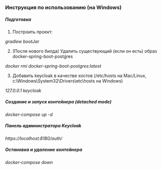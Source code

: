 ### Инструкция по использованию (на Windows)

##### Подготовка

1. Построить проект:

*gradlew bootJar*

2. (После нового билда) Удалить существующий (если он есть) образ docker-spring-boot-postgres

*docker rmi docker-spring-boot-postgres:latest*

3. Добавить keycloak в качестве хостов (/etc/hosts на Mac/Linux, c:\Windows\System32\Drivers\etc\hosts на Windows)

*127.0.0.1 keycloak*

##### Создание и запуск контейнера (detached mode)

*docker-compose up -d*

##### Панель администратора Keycloak

*https://localhost:8180/auth/*

##### Остановка и удаление контейнера

*docker-compose down*


